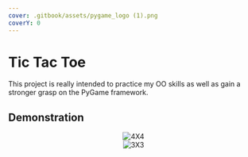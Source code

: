 ```yaml
---
cover: .gitbook/assets/pygame_logo (1).png
coverY: 0
---
```


# Tic Tac Toe

This project is really intended to practice my OO skills as well as gain a stronger grasp on the PyGame framework.

## Demonstration

<div align="center">

<img src="https://media.giphy.com/media/9kV2r0AzcC23PMtozt/giphy.gif" alt="4X4">

</div>





<div align="center">

<img src="https://media.giphy.com/media/9hgXVmpEj7nHwFOrkn/giphy.gif" alt="3X3">

</div>
